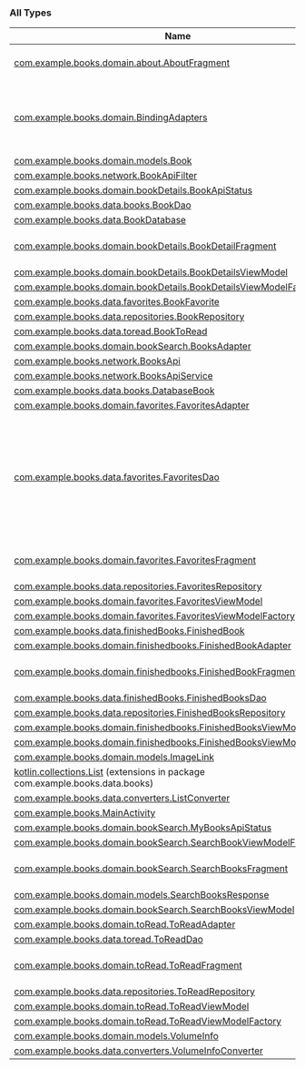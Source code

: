 

### All Types

| Name | Summary |
|---|---|
| [com.example.books.domain.about.AboutFragment](../com.example.books.domain.about/-about-fragment/index.md) | A simple [Fragment](#) subclass. |
| [com.example.books.domain.BindingAdapters](../com.example.books.domain/-binding-adapters/index.md) | Uses Glide library to load an image by URL into an [ImageView](https://developer.android.com/reference/android/widget/ImageView.html) |
| [com.example.books.domain.models.Book](../com.example.books.domain.models/-book/index.md) |  |
| [com.example.books.network.BookApiFilter](../com.example.books.network/-book-api-filter/index.md) |  |
| [com.example.books.domain.bookDetails.BookApiStatus](../com.example.books.domain.book-details/-book-api-status/index.md) |  |
| [com.example.books.data.books.BookDao](../com.example.books.data.books/-book-dao/index.md) |  |
| [com.example.books.data.BookDatabase](../com.example.books.data/-book-database/index.md) |  |
| [com.example.books.domain.bookDetails.BookDetailFragment](../com.example.books.domain.book-details/-book-detail-fragment/index.md) | A simple [Fragment](#) subclass. |
| [com.example.books.domain.bookDetails.BookDetailsViewModel](../com.example.books.domain.book-details/-book-details-view-model/index.md) |  |
| [com.example.books.domain.bookDetails.BookDetailsViewModelFactory](../com.example.books.domain.book-details/-book-details-view-model-factory/index.md) |  |
| [com.example.books.data.favorites.BookFavorite](../com.example.books.data.favorites/-book-favorite/index.md) |  |
| [com.example.books.data.repositories.BookRepository](../com.example.books.data.repositories/-book-repository/index.md) |  |
| [com.example.books.data.toread.BookToRead](../com.example.books.data.toread/-book-to-read/index.md) |  |
| [com.example.books.domain.bookSearch.BooksAdapter](../com.example.books.domain.book-search/-books-adapter/index.md) |  |
| [com.example.books.network.BooksApi](../com.example.books.network/-books-api/index.md) |  |
| [com.example.books.network.BooksApiService](../com.example.books.network/-books-api-service/index.md) |  |
| [com.example.books.data.books.DatabaseBook](../com.example.books.data.books/-database-book/index.md) |  |
| [com.example.books.domain.favorites.FavoritesAdapter](../com.example.books.domain.favorites/-favorites-adapter/index.md) |  |
| [com.example.books.data.favorites.FavoritesDao](../com.example.books.data.favorites/-favorites-dao/index.md) | FavoritesDAO is an interface that provides all the methods that are necessary to manipulate the favorites in the database |
| [com.example.books.domain.favorites.FavoritesFragment](../com.example.books.domain.favorites/-favorites-fragment/index.md) | A simple [Fragment](#) subclass. |
| [com.example.books.data.repositories.FavoritesRepository](../com.example.books.data.repositories/-favorites-repository/index.md) |  |
| [com.example.books.domain.favorites.FavoritesViewModel](../com.example.books.domain.favorites/-favorites-view-model/index.md) |  |
| [com.example.books.domain.favorites.FavoritesViewModelFactory](../com.example.books.domain.favorites/-favorites-view-model-factory/index.md) |  |
| [com.example.books.data.finishedBooks.FinishedBook](../com.example.books.data.finished-books/-finished-book/index.md) |  |
| [com.example.books.domain.finishedbooks.FinishedBookAdapter](../com.example.books.domain.finishedbooks/-finished-book-adapter/index.md) |  |
| [com.example.books.domain.finishedbooks.FinishedBookFragment](../com.example.books.domain.finishedbooks/-finished-book-fragment/index.md) | A simple [Fragment](#) subclass. |
| [com.example.books.data.finishedBooks.FinishedBooksDao](../com.example.books.data.finished-books/-finished-books-dao/index.md) |  |
| [com.example.books.data.repositories.FinishedBooksRepository](../com.example.books.data.repositories/-finished-books-repository/index.md) |  |
| [com.example.books.domain.finishedbooks.FinishedBooksViewModel](../com.example.books.domain.finishedbooks/-finished-books-view-model/index.md) |  |
| [com.example.books.domain.finishedbooks.FinishedBooksViewModelFactory](../com.example.books.domain.finishedbooks/-finished-books-view-model-factory/index.md) |  |
| [com.example.books.domain.models.ImageLink](../com.example.books.domain.models/-image-link/index.md) |  |
| [kotlin.collections.List](../com.example.books.data.books/kotlin.collections.-list/index.md) (extensions in package com.example.books.data.books) |  |
| [com.example.books.data.converters.ListConverter](../com.example.books.data.converters/-list-converter/index.md) |  |
| [com.example.books.MainActivity](../com.example.books/-main-activity/index.md) |  |
| [com.example.books.domain.bookSearch.MyBooksApiStatus](../com.example.books.domain.book-search/-my-books-api-status/index.md) |  |
| [com.example.books.domain.bookSearch.SearchBookViewModelFactory](../com.example.books.domain.book-search/-search-book-view-model-factory/index.md) |  |
| [com.example.books.domain.bookSearch.SearchBooksFragment](../com.example.books.domain.book-search/-search-books-fragment/index.md) | A simple [Fragment](#) subclass. |
| [com.example.books.domain.models.SearchBooksResponse](../com.example.books.domain.models/-search-books-response/index.md) |  |
| [com.example.books.domain.bookSearch.SearchBooksViewModel](../com.example.books.domain.book-search/-search-books-view-model/index.md) |  |
| [com.example.books.domain.toRead.ToReadAdapter](../com.example.books.domain.to-read/-to-read-adapter/index.md) |  |
| [com.example.books.data.toread.ToReadDao](../com.example.books.data.toread/-to-read-dao/index.md) |  |
| [com.example.books.domain.toRead.ToReadFragment](../com.example.books.domain.to-read/-to-read-fragment/index.md) | A simple [Fragment](#) subclass. |
| [com.example.books.data.repositories.ToReadRepository](../com.example.books.data.repositories/-to-read-repository/index.md) |  |
| [com.example.books.domain.toRead.ToReadViewModel](../com.example.books.domain.to-read/-to-read-view-model/index.md) |  |
| [com.example.books.domain.toRead.ToReadViewModelFactory](../com.example.books.domain.to-read/-to-read-view-model-factory/index.md) |  |
| [com.example.books.domain.models.VolumeInfo](../com.example.books.domain.models/-volume-info/index.md) |  |
| [com.example.books.data.converters.VolumeInfoConverter](../com.example.books.data.converters/-volume-info-converter/index.md) |  |
